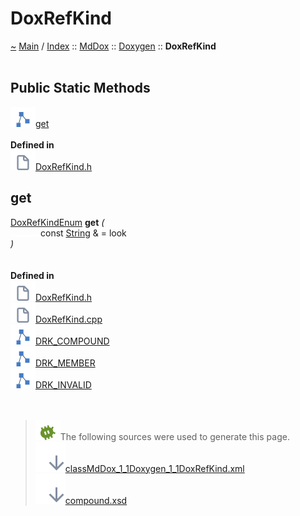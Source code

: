 <!DOCTYPE html>
<html>
<head>
<meta http-equiv="Content-Type" content="text/xhtml;charset=UTF-8"/>
<meta http-equiv="X-UA-Compatible" content="IE=9" />
<meta http-equiv="Content-Type" content="text/xhtml;charset=UTF-8"/>
<meta name="robots" content="noindex" />
<meta name="generator" content="MdDox"/>
<meta name="viewport" content="width=device-width, initial-scale=1"/>
<link href="style.css" rel="stylesheet" type="text/css"/>
<title>DoxRefKind</title>
</head>
<body>
<div class="document">
<div class="document-header">
<a id="doxrefkind"></a>
<h1>DoxRefKind</h1>
<a id="classMdDox_1_1Doxygen_1_1DoxRefKind"></a>
<a id="mddoxdoxygendoxrefkind"></a>
<a href="https://github.com/CharlesCarley/MdDoc">~</a>
<a href="indexpage.md#main">Main</a>
<span class="inline-text">/</span>
<a href="indexpage.md#index">Index</a>
<span class="inline-text">::</span>
<a href="namespaceMdDox.md#mddox">MdDox</a>
<span class="inline-text">::</span>
<a href="namespaceMdDox_1_1Doxygen.md#doxygen">Doxygen</a>
<span class="inline-text">::</span>
<span class="bold-text"><b>DoxRefKind</b></span>
<br/>
<br/>
<a id="public-static-methods"></a>
<h2>Public Static Methods</h2>
<span class="icon-list-item"><a href="#get" class="icon-list-item"><img src="../images/class24px.svg" class="icon-list-item"/><span class="icon-list-item">get</span>
</a>
</span>
<br/>
<br/>
<span class="bold-text"><b>Defined in</b></span>
<br/>
<span class="icon-list-item"><a href="https://github.com/CharlesCarley/MdDoc/blob/master/Tools/Doxygen/DoxRefKind.h#L56" class="icon-list-item"><img src="../images/file24px.svg" class="icon-list-item"/><span class="icon-list-item">DoxRefKind.h</span>
</a>
</span>
<br/>
<a id="get"></a>
<h2>get</h2>
<a href="namespaceMdDox_1_1Doxygen.md#doxrefkindenum">DoxRefKindEnum</a>
<span class="bold-text"><b>get</b></span>
<span class="italic-text"><i>(</i></span>
<div class="paragraph">
<span class="paragraph"><img src="../images/horSpace24px.svg"/><span class="inline-text">const </span>
<a href="namespaceMdDox.md#string">String</a>
<span class="inline-text"> &amp;</span>
<span class="inline-text"> = </span>
<span class="inline-text">look</span>
</span>
</div>
<span class="italic-text"><i>)</i></span>
<br/>
<br/>
<br/>
<span class="bold-text"><b>Defined in</b></span>
<br/>
<span class="icon-list-item"><a href="https://github.com/CharlesCarley/MdDoc/blob/master/Tools/Doxygen/DoxRefKind.h#L58" class="icon-list-item"><img src="../images/file24px.svg" class="icon-list-item"/><span class="icon-list-item">DoxRefKind.h</span>
</a>
</span>
<br/>
<span class="icon-list-item"><a href="https://github.com/CharlesCarley/MdDoc/blob/master/Tools/Doxygen/DoxRefKind.cpp#L30" class="icon-list-item"><img src="../images/file24px.svg" class="icon-list-item"/><span class="icon-list-item">DoxRefKind.cpp</span>
</a>
</span>
<br/>
<span class="icon-list-item"><a href="namespaceMdDox_1_1Doxygen.md#drk_compound" class="icon-list-item"><img src="../images/class24px.svg" class="icon-list-item"/><span class="icon-list-item">DRK_COMPOUND</span>
</a>
</span>
<br/>
<span class="icon-list-item"><a href="namespaceMdDox_1_1Doxygen.md#drk_member" class="icon-list-item"><img src="../images/class24px.svg" class="icon-list-item"/><span class="icon-list-item">DRK_MEMBER</span>
</a>
</span>
<br/>
<span class="icon-list-item"><a href="namespaceMdDox_1_1Doxygen.md#drk_invalid" class="icon-list-item"><img src="../images/class24px.svg" class="icon-list-item"/><span class="icon-list-item">DRK_INVALID</span>
</a>
</span>
<br/>
<br/>
<br/>
<blockquote>
<img src="../images/debug24px.svg"/><span class="inline-text">The following sources were used to generate this page.</span>
<br/>
<span class="icon-list-item"><a href="../xml/classMdDox_1_1Doxygen_1_1DoxRefKind.xml#L1" class="icon-list-item"><img src="../images/lookInside24px.svg" class="icon-list-item"/><span class="icon-list-item">classMdDox_1_1Doxygen_1_1DoxRefKind.xml</span>
</a>
</span>
<br/>
<span class="icon-list-item"><a href="../xml/compound.xsd#L1" class="icon-list-item"><img src="../images/lookInside24px.svg" class="icon-list-item"/><span class="icon-list-item">compound.xsd</span>
</a>
</span>
</blockquote>
</div>
</div>
</body>
</html>

